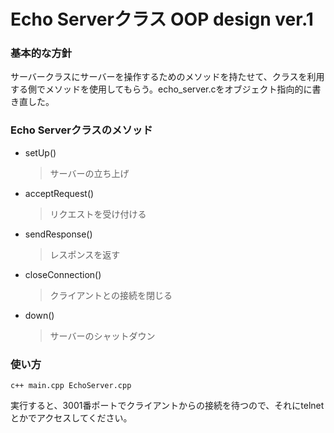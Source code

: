 # Echo Serverクラス OOP design ver.1
### 基本的な方針
サーバークラスにサーバーを操作するためのメソッドを持たせて、クラスを利用する側でメソッドを使用してもらう。echo_server.cをオブジェクト指向的に書き直した。

### Echo Serverクラスのメソッド
* setUp()
	> サーバーの立ち上げ
* acceptRequest()
	> リクエストを受け付ける
* sendResponse()
	> レスポンスを返す
* closeConnection()
	> クライアントとの接続を閉じる
* down()
	> サーバーのシャットダウン


### 使い方
```
c++ main.cpp EchoServer.cpp
```
実行すると、3001番ポートでクライアントからの接続を待つので、それにtelnetとかでアクセスしてください。
